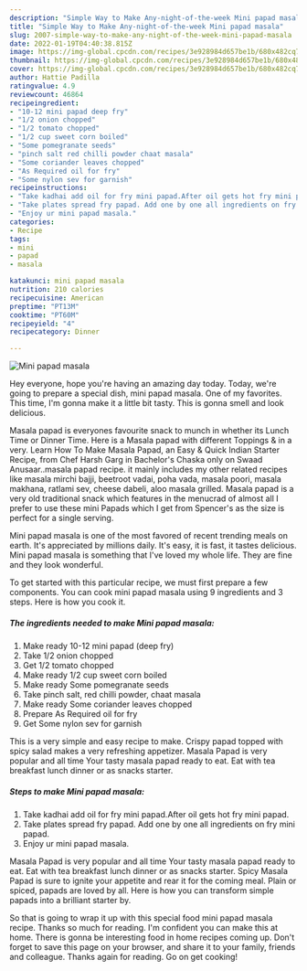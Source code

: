 ```yaml
---
description: "Simple Way to Make Any-night-of-the-week Mini papad masala"
title: "Simple Way to Make Any-night-of-the-week Mini papad masala"
slug: 2007-simple-way-to-make-any-night-of-the-week-mini-papad-masala
date: 2022-01-19T04:40:38.815Z
image: https://img-global.cpcdn.com/recipes/3e928984d657be1b/680x482cq70/mini-papad-masala-recipe-main-photo.jpg
thumbnail: https://img-global.cpcdn.com/recipes/3e928984d657be1b/680x482cq70/mini-papad-masala-recipe-main-photo.jpg
cover: https://img-global.cpcdn.com/recipes/3e928984d657be1b/680x482cq70/mini-papad-masala-recipe-main-photo.jpg
author: Hattie Padilla
ratingvalue: 4.9
reviewcount: 46864
recipeingredient:
- "10-12 mini papad deep fry"
- "1/2 onion chopped"
- "1/2 tomato chopped"
- "1/2 cup sweet corn boiled"
- "Some pomegranate seeds"
- "pinch salt red chilli powder chaat masala"
- "Some coriander leaves chopped"
- "As Required oil for fry"
- "Some nylon sev for garnish"
recipeinstructions:
- "Take kadhai add oil for fry mini papad.After oil gets hot fry mini papad."
- "Take plates spread fry papad. Add one by one all ingredients on fry mini papad."
- "Enjoy ur mini papad masala."
categories:
- Recipe
tags:
- mini
- papad
- masala

katakunci: mini papad masala 
nutrition: 210 calories
recipecuisine: American
preptime: "PT13M"
cooktime: "PT60M"
recipeyield: "4"
recipecategory: Dinner

---
```



![Mini papad masala](https://img-global.cpcdn.com/recipes/3e928984d657be1b/680x482cq70/mini-papad-masala-recipe-main-photo.jpg)

Hey everyone, hope you're having an amazing day today. Today, we're going to prepare a special dish, mini papad masala. One of my favorites. This time, I'm gonna make it a little bit tasty. This is gonna smell and look delicious.

Masala papad is everyones favourite snack to munch in whether its Lunch Time or Dinner Time. Here is a Masala papad with different Toppings &amp; in a very. Learn How To Make Masala Papad, an Easy &amp; Quick Indian Starter Recipe, from Chef Harsh Garg in Bachelor&#39;s Chaska only on Swaad Anusaar..masala papad recipe. it mainly includes my other related recipes like masala mirchi bajji, beetroot vadai, poha vada, masala poori, masala makhana, ratlami sev, cheese dabeli, aloo masala grilled. Masala papad is a very old traditional snack which features in the menucrad of almost all I prefer to use these mini Papads which I get from Spencer&#39;s as the size is perfect for a single serving.

Mini papad masala is one of the most favored of recent trending meals on earth. It's appreciated by millions daily. It's easy, it is fast, it tastes delicious. Mini papad masala is something that I've loved my whole life. They are fine and they look wonderful.


To get started with this particular recipe, we must first prepare a few components. You can cook mini papad masala using 9 ingredients and 3 steps. Here is how you cook it.

<!--inarticleads1-->

##### The ingredients needed to make Mini papad masala:

1. Make ready 10-12 mini papad (deep fry)
1. Take 1/2 onion chopped
1. Get 1/2 tomato chopped
1. Make ready 1/2 cup sweet corn boiled
1. Make ready Some pomegranate seeds
1. Take pinch salt, red chilli powder, chaat masala
1. Make ready Some coriander leaves chopped
1. Prepare As Required oil for fry
1. Get Some nylon sev for garnish


This is a very simple and easy recipe to make. Crispy papad topped with spicy salad makes a very refreshing appetizer. Masala Papad is very popular and all time Your tasty masala papad ready to eat. Eat with tea breakfast lunch dinner or as snacks starter. 

<!--inarticleads2-->

##### Steps to make Mini papad masala:

1. Take kadhai add oil for fry mini papad.After oil gets hot fry mini papad.
1. Take plates spread fry papad. Add one by one all ingredients on fry mini papad.
1. Enjoy ur mini papad masala.


Masala Papad is very popular and all time Your tasty masala papad ready to eat. Eat with tea breakfast lunch dinner or as snacks starter. Spicy Masala Papad is sure to ignite your appetite and rear it for the coming meal. Plain or spiced, papads are loved by all. Here is how you can transform simple papads into a brilliant starter by. 

So that is going to wrap it up with this special food mini papad masala recipe. Thanks so much for reading. I'm confident you can make this at home. There is gonna be interesting food in home recipes coming up. Don't forget to save this page on your browser, and share it to your family, friends and colleague. Thanks again for reading. Go on get cooking!
